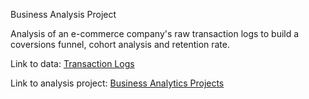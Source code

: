 Business Analysis Project

Analysis of an e-commerce company's raw transaction logs to build a coversions funnel, cohort analysis and retention rate.



Link to data: [Transaction Logs](https://docs.google.com/spreadsheets/d/1yuavBZ4OYYUD1opH-dq0d6nejREDy8f0ozumT9-yEuo/edit#gid=0) 

Link to analysis project: [Business Analytics Projects](https://docs.google.com/spreadsheets/d/1sRP1rgefgrvgJHNcWCKqItCDqWZ1t2di1QQw6Lto2dE/edit?gid=38637670#gid=38637670)
